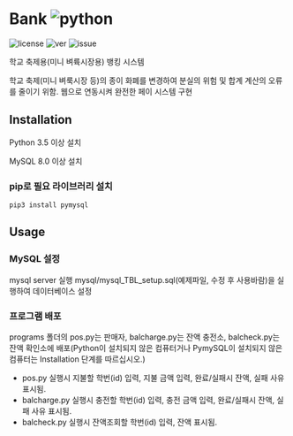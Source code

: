 # Bank ![python](https://img.shields.io/badge/python-3.5%20%7C%203.6%20%7C%203.7-blue.svg) 
![license](https://img.shields.io/github/license/sevrino/bank.svg) ![ver](https://img.shields.io/github/release/sevrino/back.svg) ![issue](https://img.shields.io/github/issues/sevrino/bank.svg)

학교 축제용(미니 벼륙시장용) 뱅킹 시스템

학교 축제(미니 벼룩시장 등)의 종이 화폐를 변경하여 분실의 위험 및 합계 계산의 오류를 줄이기 위함.
웹으로 연동시켜 완전한 페이 시스템 구현 

## Installation
Python 3.5 이상 설치

MySQL 8.0 이상 설치 

### pip로 필요 라이브러리 설치 
```
pip3 install pymysql
```

## Usage
### MySQL 설정
mysql server 실행
mysql/mysql_TBL_setup.sql(예제파일, 수정 후 사용바람)을 실행하여 데이터베이스 설정
### 프로그램 배포
programs 폴더의 pos.py는 판매자, balcharge.py는 잔액 충전소, balcheck.py는 잔액 확인소에 배포(Python이 설치되지 않은 컴퓨터거나 PymySQL이 설치되지 않은 컴퓨터는 Installation 단계를 따르십시오.)  
* pos.py 실행시 지불할 학번(id) 입력, 지불 금액 입력, 완료/실패시 잔액, 실패 사유 표시됨.
* balcharge.py 실행시 충전할 학번(id) 입력, 충전 금액 입력, 완료/실패시 잔액, 실패 사유 표시됨.
* balcheck.py 실행시 잔액조회할 학번(id) 입력, 잔액 표시됨.
